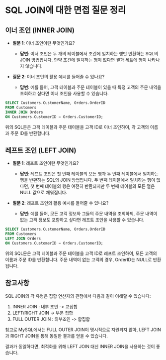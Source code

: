 # SQL JOIN에 대한 면접 질문 정리

## 이너 조인 (INNER JOIN)

- **질문 1**: 이너 조인이란 무엇인가요?
  - **답변**: 이너 조인은 두 개의 테이블에서 조건에 일치하는 행만 반환하는 SQL의 JOIN 방법입니다. 만약 조건에 일치하는 행이 없다면 결과 세트에 행이 나타나지 않습니다.

- **질문 2**: 이너 조인의 활용 예시를 들어줄 수 있나요?
  - **답변**: 예를 들어, 고객 테이블과 주문 테이블이 있을 때 특정 고객의 주문 내역을 조회하고 싶다면 이너 조인을 사용할 수 있습니다. 

```sql
SELECT Customers.CustomerName, Orders.OrderID
FROM Customers
INNER JOIN Orders
ON Customers.CustomerID = Orders.CustomerID;
```

위의 SQL문은 고객 테이블과 주문 테이블을 고객 ID로 이너 조인하여, 각 고객의 이름과 주문 ID를 반환합니다.

## 레프트 조인 (LEFT JOIN)

- **질문 1**: 레프트 조인이란 무엇인가요?
  - **답변**: 레프트 조인은 첫 번째 테이블의 모든 행과 두 번째 테이블에서 일치하는 행을 반환하는 SQL의 JOIN 방법입니다. 두 번째 테이블에서 일치하는 행이 없다면, 첫 번째 테이블의 행은 여전히 반환되지만 두 번째 테이블의 모든 열은 NULL 값으로 채워집니다.

- **질문 2**: 레프트 조인의 활용 예시를 들어줄 수 있나요?
  - **답변**: 예를 들어, 모든 고객 정보와 그들의 주문 내역을 조회하되, 주문 내역이 없는 고객 정보도 포함하고 싶다면 레프트 조인을 사용할 수 있습니다.

```sql
SELECT Customers.CustomerName, Orders.OrderID
FROM Customers
LEFT JOIN Orders
ON Customers.CustomerID = Orders.CustomerID;
```

위의 SQL문은 고객 테이블과 주문 테이블을 고객 ID로 레프트 조인하여, 모든 고객의 이름과 주문 ID를 반환합니다. 주문 내역이 없는 고객의 경우, OrderID는 NULL로 반환됩니다.

## 참고사항

SQL JOIN의 각 유형은 집합 연산자의 관점에서 다음과 같이 이해할 수 있습니다:

1. INNER JOIN : 내부 조인 -> 교집합
2. LEFT/RIGHT JOIN -> 부분 집합
3. FULL OUTER JOIN : 외부조인 -> 합집합

참고로 MySQL에서는 FULL OUTER JOIN이 명시적으로 지원되지 않아, LEFT JOIN과 RIGHT JOIN을 통해 동일한 결과를 얻을 수 있습니다.

결과가 동일하다면, 최적화를 위해 LEFT JOIN 대신 INNER JOIN을 사용하는 것이 좋습니다.
